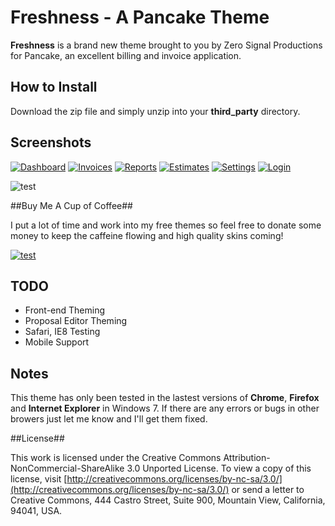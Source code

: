 # Freshness - A Pancake Theme #

**Freshness** is a brand new theme brought to you by Zero Signal Productions for Pancake, an excellent billing and invoice application. 


## How to Install ##

Download the zip file and simply unzip into your **third_party** directory.

## Screenshots ##

[![Dashboard](http://i.imgur.com/mO6Fss.png)](http://i.imgur.com/mO6Fs.png)
[![Invoices](http://i.imgur.com/z7Kcks.png)](http://i.imgur.com/z7Kck.png)
[![Reports](http://i.imgur.com/PXKrJs.png)](http://i.imgur.com/PXKrJ.png)
[![Estimates](http://i.imgur.com/cM2ZCs.png)](http://i.imgur.com/cM2ZC.png)
[![Settings](http://i.imgur.com/mV3ams.png)](http://i.imgur.com/mV3am.png)
[![Login](http://i.imgur.com/iilRGs.png)](http://i.imgur.com/XoTSX.png)

![test](http://i.imgur.com/cM2ZCs.png)

##Buy Me A Cup of Coffee##

I put a lot of time and work into my free themes so feel free to donate some money to keep the caffeine flowing and high quality skins coming!

[![test](https://www.paypalobjects.com/en_US/i/btn/btn_donate_SM.gif)](https://www.paypal.com/cgi-bin/webscr?cmd=_donations&business=sales%40zerosignalproductions%2ecom&lc=US&item_name=Zero%20Signal%20Productions&amount=10%2e00&currency_code=USD&no_note=0&currency_code=USD&bn=PP%2dDonationsBF%3abtn_donate_SM%2egif%3aNonHostedGuest)

## TODO ##
* Front-end Theming
* Proposal Editor Theming
* Safari, IE8 Testing
* Mobile Support

## Notes ##
This theme has only been tested in the lastest versions of **Chrome**, **Firefox** and **Internet Explorer** in Windows 7. If there are any errors or bugs in other browers just let me know and I'll get them fixed. 

##License##

This work is licensed under the Creative Commons Attribution-NonCommercial-ShareAlike 3.0 Unported License. To view a copy of this license, visit [http://creativecommons.org/licenses/by-nc-sa/3.0/](http://creativecommons.org/licenses/by-nc-sa/3.0/) or send a letter to Creative Commons, 444 Castro Street, Suite 900, Mountain View, California, 94041, USA.